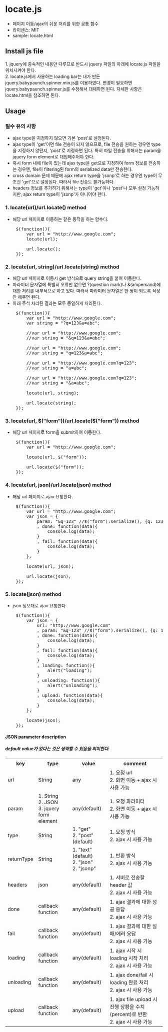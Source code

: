 # locate.js #
* 페이지 이동/ajax의 쉬운 처리를 위한 공통 함수
* 라이센스: MIT
* sample: locate.html

## Install js file ##
<div>1. jquery에 종속적인 내용만 다루므로 반드시 jquery 파일의 아래에 locate.js 파일을 위치시켜야 한다.</div>
<div>2. locate.js에서 사용하는 loading bar는 내가 만든 jquery.babypaunch.spinner.min.js를 이용하였다. 변경이 필요하면 jquery.babypaunch.spinner.js를 수정해서 대체하면 된다. 자세한 사항은 locate.html을 참조하면 된다.</div>

## Usage ##

### 필수 유의 사항 ###
* ajax type을 지정하지 않으면 기본 'post'로 설정된다.
* ajax type이 'get'이면 file 전송이 되지 않으므로, file 전송을 원하는 경우엔 type을 지정하지 않던지, 'post'로 지정하면 된다. 특히 파일 전송을 위해서는 param을 jquery form element로 대입해주어야 한다.
* 혹시 form 내에 file이 있는데 ajax type을 get으로 지정하여 form 정보를 전송하는 경우엔, file이 filtering된 form의 serialized data만 전송한다.
* cross domain 문제 때문에 ajax return type을 'jsonp'로 하는 경우엔 type이 무조건 'get'으로 설정된다. 따라서 file 전송도 불가능하다.
* headers 정보를 추가하기 위해서는 type이 'get'이나 'post'나 모두 설정 가능하지만, ajax return type이 'jsonp'가 아니어야 한다.

### 1. locate(url)/url.locate() method ###
* 해당 url 페이지로 이동하는 같은 동작을 하는 함수다.
<pre>
	$(function(){
		var url = "http://www.google.com";
		locate(url);
		
		url.locate();
	});
</pre>

### 2. locate(url, string)/url.locate(string) method ###
* 해당 url 페이지로 이동시 get 방식으로 query string을 붙여 이동한다.
* 파라미터 문자열에 특별히 오류만 없으면 ?(question mark)나 &(ampersand)에 대한 처리를 내부적으로 하고 있다. 따라서 파라미터 문자열은 한 쌍이 되도록 작성만 해주면 된다.
* 아래 주석 처리된 결과는 모두 동일하게 처리된다.
<pre>
	$(function(){
		var url = "http://www.google.com";
		var string = "?q=123&a=abc";
		
		//var url = "http://www.google.com";
		//var string = "&q=123&a=abc";
		
		//var url = "http://www.google.com";
		//var string = "q=123&a=abc";
		
		//var url = "http://www.google.com?q=123";
		//var string = "a=abc";
		
		//var url = "http://www.google.com?q=123";
		//var string = "&a=abc";
		
		locate(url, string);
		
		url.locate(string);
	});
</pre>

### 3. locate(url, $("form"))/url.locate($("form")) method ###
* 해당 url 페이지로 form을 submit하여 이동한다.
<pre>
	$(function(){
		var url = "http://www.google.com";
		
		locate(url, $("form"));
		
		url.locate($("form"));
	});
</pre>

### 4. locate(url, json)/url.locate(json) method ###
* 해당 url 페이지로 ajax 요청한다.
<pre>
	$(function(){
		var url = "http://www.google.com";
		var json = {
			param: "&q=123" //$("form").serialize(), {q: 123}, $("form")
			, done: function(data){
				console.log(data);
			}
			, fail: function(data){
				console.log(data);
			}
		};
		
		locate(url, json);
		
		url.locate(json);
	});
</pre>

### 5. locate(json) method ###
* json 정보대로 ajax 요청한다.
<pre>
	$(function(){
		var json = {
			url: "http://www.google.com"
			, param: "&q=123" //$("form").serialize(), {q: 123}, $("form")
			, done: function(data){
				console.log(data);
			}
			, fail: function(data){
				console.log(data);
			}
			, loading: function(){
				alert("loading");
			}
			, unloading: function(){
				alert("unloading");
			}
			, upload: function(data){
				console.log(data);
			}
		};
		
		locate(json);
	});
</pre>

#### JSON parameter description ####
##### default value가 있다는 것은 생략할 수 있음을 의미한다. #####
<table>
	<tr>
		<th>key</th>
		<th>type</th>
		<th>value</th>
		<th>comment</th>
	</tr>
	<tr>
		<td>url</td>
		<td>String</td>
		<td>any</td>
		<td>
			<div>1. 요청 url</div>
			<div>2. 화면 이동 + ajax 시 사용 가능</div>
		</td>
	</tr>
	<tr>
		<td>param</td>
		<td>
			<div>1. String</div>
			<div>2. JSON</div>
			<div>3. jquery form element</div>
		</td>
		<td>any(default)</td>
		<td>
			<div>1. 요청 파라미터</div>
			<div>2. 화면 이동 + ajax 시 사용 가능</div>
		</td>
	</tr>
	<tr>
		<td>type</td>
		<td>String</td>
		<td>
			<div>1. "get"</div>
			<div>2. "post"(default)</div>
		</td>
		<td>
			<div>1. 요청 방식</div>
			<div>2. ajax 시 사용 가능</div>
		</td>
	</tr>
	<tr>
		<td>returnType</td>
		<td>String</td>
		<td>
			<div>1. "text"(default)</div>
			<div>2. "json"</div>
			<div>2. "jsonp"</div>
		</td>
		<td>
			<div>1. 반환 방식</div>
			<div>2. ajax 시 사용 가능</div>
		</td>
	</tr>
	<tr>
		<td>headers</td>
		<td>json</td>
		<td>any(default)</td>
		<td>
			<div>1. 서버로 전송할 header 값</div>
			<div>2. ajax 시 사용 가능</div>
		</td>
	</tr>
	<tr>
		<td>done</td>
		<td>callback function</td>
		<td>any(default)</td>
		<td>
			<div>1. ajax 결과에 대한 성공 응답</div>
			<div>2. ajax 시 사용 가능</div>
		</td>
	</tr>
	<tr>
		<td>fail</td>
		<td>callback function</td>
		<td>any(default)</td>
		<td>
			<div>1. ajax 결과에 대한 실패/에러 응답</div>
			<div>2. ajax 시 사용 가능</div>
		</td>
	</tr>
	<tr>
		<td>loading</td>
		<td>callback function</td>
		<td>any(default)</td>
		<td>
			<div>1. ajax 시작 시 loading 시작 처리</div>
			<div>2. ajax 시 사용 가능</div>
		</td>
	</tr>
	<tr>
		<td>unloading</td>
		<td>callback function</td>
		<td>any(default)</td>
		<td>
			<div>1. ajax done/fail 시 loading 완료 처리</div>
			<div>2. ajax 시 사용 가능</div>
		</td>
	</tr>
	<tr>
		<td>upload</td>
		<td>callback function</td>
		<td>any(default)</td>
		<td>
			<div>1. ajax file upload 시 진행 상황을 수치(percent)로 반환</div>
			<div>2. ajax 시 사용 가능</div>
		</td>
	</tr>
</table>